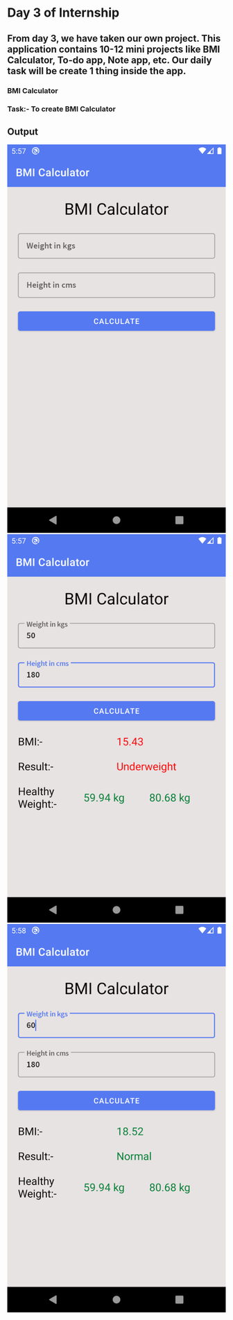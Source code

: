 # Day 3 of Internship

## From day 3, we have taken our own project. This application contains 10-12 mini projects like BMI Calculator, To-do app, Note app, etc. Our daily task will be create 1 thing inside the app.

### BMI Calculator

<h3>Task:- To create BMI Calculator</h3>

<h2> Output </h2>

<img src="1.png"> <img src="2.png"> <img src="3.png">
